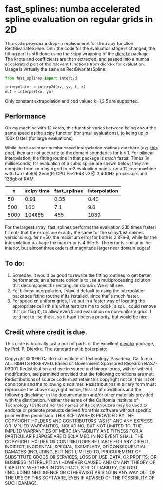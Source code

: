 # fast_splines: numba accelerated spline evaluation on regular grids in 2D

This code provides a drop-in replacement for the scipy function RectBivariateSpline. Only the code for the evaluation stage is changed, the fitting part is still done using the scipy wrapping of the [dierckx](http://www.netlib.org/dierckx/) package. The knots and coefficients are then extracted, and passed into a numba accelerated port of the relevant functions from dierckx for evaluation. Usage is virtually the same as RectBivariateSpline:

```python
from fast_splines import interp2d

interpolater = interp2d(xv, yv, f, k)
out = interper(xo, yo)
```

Only constant extrapolation and odd valued k=1,3,5 are supported.

## Performance

On my machine with 12 cores, this function varies between being about the same speed as the scipy function (for small evaluations), to being up to 100x faster (for large evaluations).

While there are other numba based interpolation routines out there (e.g. [this one](https://github.com/EconForge/interpolation.py)), they are not accurate to the domain boundaries for k > 1. For bilinear interpolation, the fitting routine in that package is *much* faster. Times (in milliseconds) for evaluation of a cubic spline are shown below; they are compute from an n by n grid to n^2 evaluation points, on a 12 core machine with two Intel(R) Xeon(R) CPU E5-2643 v3 @ 3.40GHz processors and 128gb of RAM. 

| n    | scipy time | fast_splines | interpolation |
|------|------------|--------------|---------------|
| 50   | 0.91       | 0.35         | 0.40          |
| 500  | 160        | 7.1          | 9.6           |
| 5000 | 104665     | 455          | 1039          |

For the largest array, fast_splines performs the evaluation 230 times faster! I'll note that the errors are exactly the same for the scipy/fast_splines versions: e.g. for n=50, the maximum error for both is 2.87e-8, while for the interpolation package the max error is 4.66e-5. The error is similar in the interior, but almost three orders of magnitude larger near domain edges!

## To do:

1. Someday, it would be good to rewrite the fitting routines to get better performance; an alternate option is to use a multiprocessing solution that decomposes the rectangular domain. We shall see.
2. For bilinear interpolation, I should default to using the interpolation packages fitting routine if its installed, since that's much faster.
3. For speed on uniform grids, I've put in a faster way of locating the appropriate cell (this is what restricts me to odd k, also). I could remove that (or flag it), to allow even k and evaluation on non-uniform grids. I tend not to use these, so it hasn't been a priority, but would be nice.

## Credit where credit is due.

This code is basically just a port of parts of the excellent [dierckx](http://www.netlib.org/dierckx/) package, by Prof. P. Dierckx.  The standard netlib boilerplate:

Copyright © 1996 California Institute of Technology, Pasadena, California. ALL RIGHTS RESERVED. Based on Government Sponsored Research NAS7-03001. Redistribution and use in source and binary forms, with or without modification, are permitted provided that the following conditions are met: Redistributions of source code must retain this copyright notice, this list of conditions and the following disclaimer. Redistributions in binary form must reproduce the above copyright notice, this list of conditions and the following disclaimer in the documentation and/or other materials provided with the distribution. Neither the name of the California Institute of Technology (Caltech) nor the names of its contributors may be used to endorse or promote products derived from this software without specific prior written permission. THIS SOFTWARE IS PROVIDED BY THE COPYRIGHT HOLDERS AND CONTRIBUTORS "AS IS" AND ANY EXPRESS OR IMPLIED WARRANTIES, INCLUDING, BUT NOT LIMITED TO, THE IMPLIED WARRANTIES OF MERCHANTABILITY AND FITNESS FOR A PARTICULAR PURPOSE ARE DISCLAIMED. IN NO EVENT SHALL THE COPYRIGHT HOLDER OR CONTRIBUTORS BE LIABLE FOR ANY DIRECT, INDIRECT, INCIDENTAL, SPECIAL, EXEMPLARY, OR CONSEQUENTIAL DAMAGES (INCLUDING, BUT NOT LIMITED TO, PROCUREMENT OF SUBSTITUTE GOODS OR SERVICES; LOSS OF USE, DATA, OR PROFITS; OR BUSINESS INTERRUPTION) HOWEVER CAUSED AND ON ANY THEORY OF LIABILITY, WHETHER IN CONTRACT, STRICT LIABILITY, OR TORT (INCLUDING NEGLIGENCE OR OTHERWISE) ARISING IN ANY WAY OUT OF THE USE OF THIS SOFTWARE, EVEN IF ADVISED OF THE POSSIBILITY OF SUCH DAMAGE.